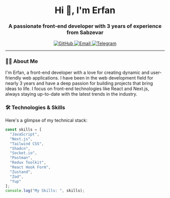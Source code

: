 <h1 align="center">Hi 👋, I'm Erfan</h1>
<h3 align="center">A passionate front-end developer with 3 years of experience from Sabzevar</h3>

<p align="center">
  <a href="https://github.com/undefineduser1381">
    <img src="https://img.shields.io/badge/GitHub-undefineduser1381-brightgreen?style=flat-square&logo=github" alt="GitHub"/>
  </a>
  <a href="mailto:errfan8113@gmail.com">
    <img src="https://img.shields.io/badge/Email-errfan8113%40gmail.com-blue?style=flat-square&logo=gmail" alt="Email"/>
  </a>
  <a href="https://t.me/ErFnGhy">
    <img src="https://img.shields.io/badge/Telegram-%40ErFnGhy-0088cc?style=flat-square&logo=telegram" alt="Telegram"/>
  </a>
</p>

---

### 🧑‍💻 About Me
I'm Erfan, a front-end developer with a love for creating dynamic and user-friendly web applications. I have been in the web development field for nearly 3 years and have a deep passion for building projects that bring ideas to life. I focus on front-end technologies like React and Next.js, always staying up-to-date with the latest trends in the industry.

### 🛠️ Technologies & Skills
Here's a glimpse of my technical stack:

```javascript
const skills = [
  "JavaScript",
  "Next.js",
  "Tailwind CSS",
  "Shadcn",
  "Socket.io",
  "Postman",
  "Redux Toolkit",
  "React Hook Form",
  "Zustand",
  "Zod",
  "Yup"
];
console.log("My Skills: ", skills);

